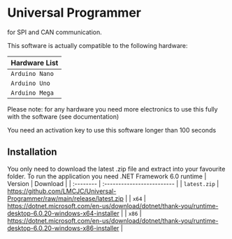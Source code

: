 # Universal Programmer

for SPI and CAN communication.

This software is actually compatible to the following hardware:

| Hardware List |
| :-------- |
| `Arduino Nano` |
| `Arduino Uno` |
| `Arduino Mega` |

Please note: for any hardware you need more electronics to use this fully with the software (see documentation)

You need an activation key to use this software longer than 100 seconds

## Installation

You only need to download the latest .zip file and extract into your favourite folder.
To run the application you need .NET Framework 6.0 runtime
| Version | Download                |
| :-------- | :------------------------- |
| `latest.zip` | https://github.com/LMCJC/Universal-Programmer/raw/main/release/latest.zip |
| `x64` | https://dotnet.microsoft.com/en-us/download/dotnet/thank-you/runtime-desktop-6.0.20-windows-x64-installer |
| `x86` | https://dotnet.microsoft.com/en-us/download/dotnet/thank-you/runtime-desktop-6.0.20-windows-x86-installer |

